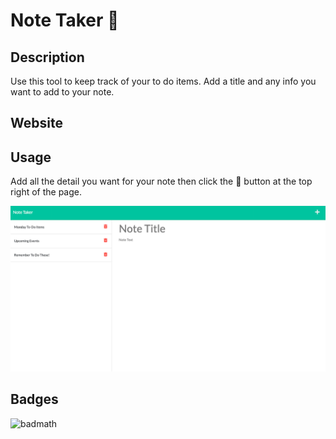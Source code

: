 # Note Taker  📝

## Description

Use this tool to keep track of your to do items. Add a title and any info you want to add to your note.

## Website



## Usage

Add all the detail you want for your note then click the 💾 button at the top right of the page. 

 ![photo](./Assets/Note%20Title%20Screenshot.png)


## Badges

![badmath](https://img.shields.io/github/languages/top/lernantino/badmath)


